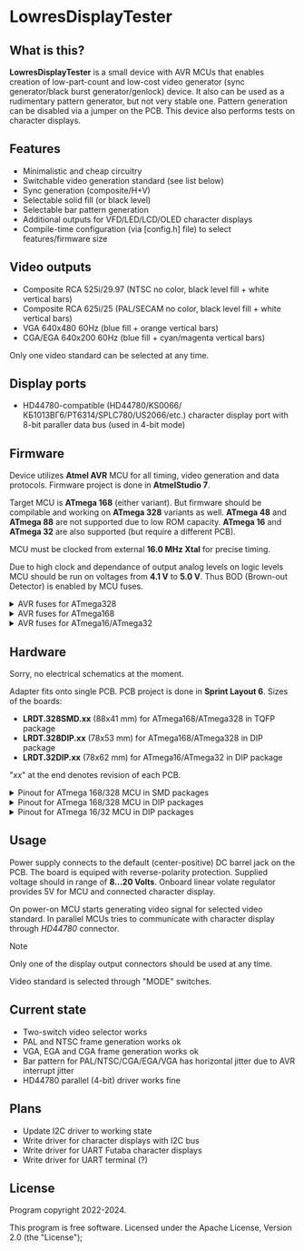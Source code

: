 # LowresDisplayTester

## What is this?

**LowresDisplayTester** is a small device with AVR MCUs that enables creation of low-part-count and low-cost video generator (sync generator/black burst generator/genlock) device.
It also can be used as a rudimentary pattern generator, but not very stable one. Pattern generation can be disabled via a jumper on the PCB. This device also performs tests on character displays.

## Features

- Minimalistic and cheap circuitry
- Switchable video generation standard (see list below)
- Sync generation (composite/H+V)
- Selectable solid fill (or black level)
- Selectable bar pattern generation
- Additional outputs for VFD/LED/LCD/OLED character displays
- Compile-time configuration (via [config.h] file) to select features/firmware size

## Video outputs

- Composite RCA 525i/29.97 (NTSC no color, black level fill + white vertical bars)
- Composite RCA 625i/25 (PAL/SECAM no color, black level fill + white vertical bars)
- VGA 640x480 60Hz (blue fill + orange vertical bars)
- CGA/EGA 640x200 60Hz (blue fill + cyan/magenta vertical bars)

Only one video standard can be selected at any time.

## Display ports
- HD44780-compatible (HD44780/KS0066/КБ1013ВГ6/PT6314/SPLC780/US2066/etc.) character display port with 8-bit paraller data bus (used in 4-bit mode)

## Firmware

Device utilizes **Atmel AVR** MCU for all timing, video generation and data protocols. Firmware project is done in **AtmelStudio 7**.

Target MCU is **ATmega 168** (either variant). But firmware should be compilable and working on **ATmega 328** variants as well. **ATmega 48** and **ATmega 88** are not supported due to low ROM capacity. **ATmega 16** and **ATmega 32** are also supported (but require a different PCB).

MCU must be clocked from external **16.0 MHz Xtal** for precise timing.

Due to high clock and dependance of output analog levels on logic levels MCU should be run on voltages from **4.1 V** to **5.0 V**. Thus BOD (Brown-out Detector) is enabled by MCU fuses.

<details>
<summary>AVR fuses for ATmega328</summary>

- **SUT1** = 0
- **CKSEL3** = 0
- **SPIEN** = 0
- **BODLEVEL1** = 0
- **BODLEVEL0** = 0
- all other at "1"

In hex form:
- low byte: **0xD7**
- high byte: **0xDF**
- extended byte: **0xFC**
</details>

<details>
<summary>AVR fuses for ATmega168</summary>

- **SUT1** = 0
- **CKSEL3** = 0
- **SPIEN** = 0
- **BODLEVEL1** = 0
- **BODLEVEL0** = 0
- all other at "1"

In hex form:
- low byte: **0xD7**
- high byte: **0xDC**
- extended byte: **0xFF**
</details>

<details>
<summary>AVR fuses for ATmega16/ATmega32</summary>

- **BODLEVEL** = 0
- **BODEN** = 0
- **SUT1** = 0
- **SPIEN** = 0
- **CKOPT** = 0
- all other at "1"

In hex form:
- low byte: **0x1F**
- high byte: **0xCF**
</details>

## Hardware

Sorry, no electrical schematics at the moment.

Adapter fits onto single PCB. PCB project is done in **Sprint Layout 6**.
Sizes of the boards:
- **LRDT.328SMD.xx** (88x41 mm) for ATmega168/ATmega328 in TQFP package
- **LRDT.328DIP.xx** (78x53 mm) for ATmega168/ATmega328 in DIP package
- **LRDT.32DIP.xx** (78x62 mm) for ATmega16/ATmega32 in DIP package

"*xx*" at the end denotes revision of each PCB.

<details>
<summary>Pinout for ATmega 168/328 MCU in SMD packages</summary>

Power supply:
- **pin 4** *(VCC)*: +5 V supply
- **pin 6** *(VCC)*: +5 V supply
- **pin 18** *(AVCC)*: +5 V supply (BOD)
- **pin 20** *(AREF)*: +5 V reference
- **pin 3** *(GND)*: 0 V (common)
- **pin 5** *(GND)*: 0 V (common)
- **pin 21** *(GND)*: 0 V (common)

Clock input:
- **pin 7** *(PB6)*: 16.0 MHz Xtal
- **pin 8** *(PB7)*: 16.0 MHz Xtal

User input:
- **pin 12** *(PB0)*: (input) ***video select*** switch, bit 0
- **pin 16** *(PB4)*: (input) ***video select*** switch, bit 1

Video output:
- **pin 13** *(PB1)*: (output) composite/horizontal ***sync output***
- **pin 32** *(PD2)*: (input) sync input (loopback from *pin 15*) for additional timing
- **pin 10** *(PD6)*: (output) ***vertical sync*** output
- **pin 14** *(PB2)*: (output) line ***active part*** signal output
- **pin 17** *(PB5)*: (output) ***bar pattern*** output

HD44780-compatible character display parallel port:
- **pin 1** *(PD3)*: (output) ***HD44780 E*** (operation enable)
- **pin 9** *(PD5)*: (output) ***HD44780 R/W*** (read/write select)
- **pin 11** *(PD7)*: (output) ***HD44780 RS*** (command/data select)
- **pin 23** *(PC0)*: (input/output) ***HD44780 D4*** (data bit 4)
- **pin 24** *(PC1)*: (input/output) ***HD44780 D5*** (data bit 5)
- **pin 25** *(PC2)*: (input/output) ***HD44780 D6*** (data bit 6)
- **pin 26** *(PC3)*: (input/output) ***HD44780 D7*** (data bit 7)

I2C displays serial port:
- **pin 27** *(PC4)*: (input/output) ***I2C data***
- **pin 28** *(PC5)*: (output) ***I2C clock***

UART displays serial port:
- **pin 30** *(PD0)*: (input) ***UART data RX*** from display
- **pin 31** *(PD1)*: (output) ***UART data TX*** to display
- **pin 2** *(PD4)*: (input) ***Busy*** signal from display

</details>

<details>
<summary>Pinout for ATmega 168/328 MCU in DIP packages</summary>

Power supply:
- **pin 7** *(VCC)*: +5 V supply
- **pin 20** *(AVCC)*: +5 V supply (BOD)
- **pin 21** *(AREF)*: +5 V reference
- **pin 8** *(GND)*: 0 V (common)
- **pin 22** *(GND)*: 0 V (common)

Clock input:
- **pin 9** *(PB6)*: 16.0 MHz Xtal
- **pin 10** *(PB7)*: 16.0 MHz Xtal

User input:
- **pin 14** *(PB0)*: (input) ***video select*** switch, bit 0
- **pin 18** *(PB4)*: (input) ***video select*** switch, bit 1

Video output:
- **pin 15** *(PB1)*: (output) composite/horizontal ***sync output***
- **pin 4** *(PD2)*: (input) sync input (loopback from *pin 15*) for additional timing
- **pin 12** *(PD6)*: (output) ***vertical sync*** output
- **pin 16** *(PB2)*: (output) line ***active part*** signal output
- **pin 19** *(PB5)*: (output) ***bar pattern*** output

HD44780-compatible character display parallel port:
- **pin 5** *(PD3)*: (output) ***HD44780 E*** (operation enable)
- **pin 11** *(PD5)*: (output) ***HD44780 R/W*** (read/write select)
- **pin 13** *(PD7)*: (output) ***HD44780 RS*** (command/data select)
- **pin 23** *(PC0)*: (input/output) ***HD44780 D4*** (data bit 4)
- **pin 24** *(PC1)*: (input/output) ***HD44780 D5*** (data bit 5)
- **pin 25** *(PC2)*: (input/output) ***HD44780 D6*** (data bit 6)
- **pin 26** *(PC3)*: (input/output) ***HD44780 D7*** (data bit 7)

I2C displays serial port:
- **pin 27** *(PC4)*: (input/output) ***I2C data***
- **pin 28** *(PC5)*: (output) ***I2C clock***

UART displays serial port:
- **pin 2** *(PD0)*: (input) ***UART data RX*** from display
- **pin 3** *(PD1)*: (output) ***UART data TX*** to display
- **pin 6** *(PD4)*: (input) ***Busy*** signal from display

</details>

<details>
<summary>Pinout for ATmega 16/32 MCU in DIP packages</summary>

Power supply:
- **pin 10** *(VCC)*: +5 V supply
- **pin 30** *(AVCC)*: +5 V supply (BOD)
- **pin 32** *(AREF)*: +5 V reference
- **pin 11** *(GND)*: 0 V (common)
- **pin 31** *(GND)*: 0 V (common)

Clock input:
- **pin 12** *(XTAL2)*: 16.0 MHz Xtal
- **pin 13** *(XTAL1)*: 16.0 MHz Xtal

User input:
- **pin 29** *(PC7)*: (input) ***video select*** switch, bit 0
- **pin 28** *(PC6)*: (input) ***video select*** switch, bit 1

Video output:
- **pin 19** *(PD5)*: (output) composite/horizontal ***sync output***
- **pin 16** *(PD2)*: (input) sync input (loopback from *pin 19*) for additional timing
- **pin 18** *(PD4)*: (output) line ***active part*** signal output
- **pin 20** *(PD6)*: (output) ***vertical sync*** output
- **pin 8** *(PB7)*: (output) ***bar pattern*** output

HD44780-compatible character display parallel port:
- **pin 35** *(PA5)*: (output) ***HD44780 E*** (operation enable)
- **pin 34** *(PA6)*: (output) ***HD44780 R/W*** (read/write select)
- **pin 33** *(PA7)*: (output) ***HD44780 RS*** (command/data select)
- **pin 37** *(PA3)*: (input/output) ***HD44780 D4*** (data bit 4)
- **pin 38** *(PA2)*: (input/output) ***HD44780 D5*** (data bit 5)
- **pin 39** *(PA1)*: (input/output) ***HD44780 D6*** (data bit 6)
- **pin 40** *(PA0)*: (input/output) ***HD44780 D7*** (data bit 7)

I2C displays serial port:
- **pin 23** *(PC1)*: (input/output) ***I2C data***
- **pin 22** *(PC0)*: (output) ***I2C clock***

UART displays serial port:
- **pin 14** *(PD0)*: (input) ***UART data RX*** from display
- **pin 15** *(PD1)*: (output) ***UART data TX*** to display
- **pin 17** *(PD3)*: (input) ***Busy*** signal from display

</details>

## Usage

Power supply connects to the default (center-positive) DC barrel jack on the PCB. The board is equiped with reverse-polarity protection. Supplied voltage should in range of **8...20 Volts**. Onboard linear volate regulator provides 5V for MCU and connected character display.

On power-on MCU starts generating video signal for selected video standard. In parallel MCUs tries to communicate with character display through *HD44780* connector.

> [!NOTE]
> Only one of the display output connectors should be used at any time.

Video standard is selected through "MODE" switches.

## Current state
- Two-switch video selector works
- PAL and NTSC frame generation works ok
- VGA, EGA and CGA frame generation works ok
- Bar pattern for PAL/NTSC/CGA/EGA/VGA has horizontal jitter due to AVR interrupt jitter
- HD44780 parallel (4-bit) driver works fine

## Plans
- Update I2C driver to working state
- Write driver for character displays with I2C bus
- Write driver for UART Futaba character displays
- Write driver for UART terminal (?)

## License
Program copyright 2022-2024.

This program is free software.
Licensed under the Apache License, Version 2.0 (the "License");